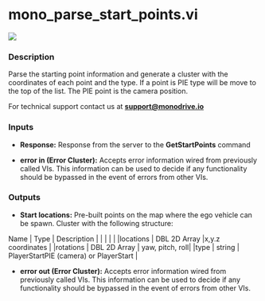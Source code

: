# mono_parse_start_points.vi

<p class="img_container">
<img class="lg_img" src="../mono_parse_start_points.png"/>
</p>

### Description

Parse the starting point information and generate a cluster with the coordinates of each point and the type.  If a point is PIE type will be move to the top of the list. The PIE point is the camera position.

For technical support contact us at <b>support@monodrive.io</b> 

### Inputs

- **Response:**  Response from the server to the **GetStartPoints** command 
 

- **error in (Error Cluster):** Accepts error information wired from previously called VIs. This information can be used to decide if any functionality should be bypassed in the event of errors from other VIs. 

### Outputs

- **Start locations:**  Pre-built points on the map where the ego vehicle can be
spawn. Cluster with the following structure:   

Name  | Type  | Description  |
|  |  |  |
|locations  | DBL 2D Array  |x,y.z coordinates |
|rotations | DBL 2D Array  | yaw, pitch, roll|
|type | string  | PlayerStartPIE (camera) or PlayerStart |
 

- **error out (Error Cluster):** Accepts error information wired from previously called VIs. This information can be used to decide if any functionality should be bypassed in the event of errors from other VIs. 

<p>&nbsp;</p>
